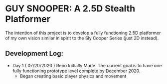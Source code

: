 # GUY SNOOPER: A 2.5D Stealth Platformer
The intention of this project is to develop a fully functioning 2.5D platformer of my own vision similar in spirit to the Sly Cooper Series (just 2D instead).
## Development Log:
- Day 1 ( 07/20/2020 ) Repo Initially Made. The current goal is to have one fully functioning prototype level complete by December 2020.
	- Began creating basic player physics and movement
